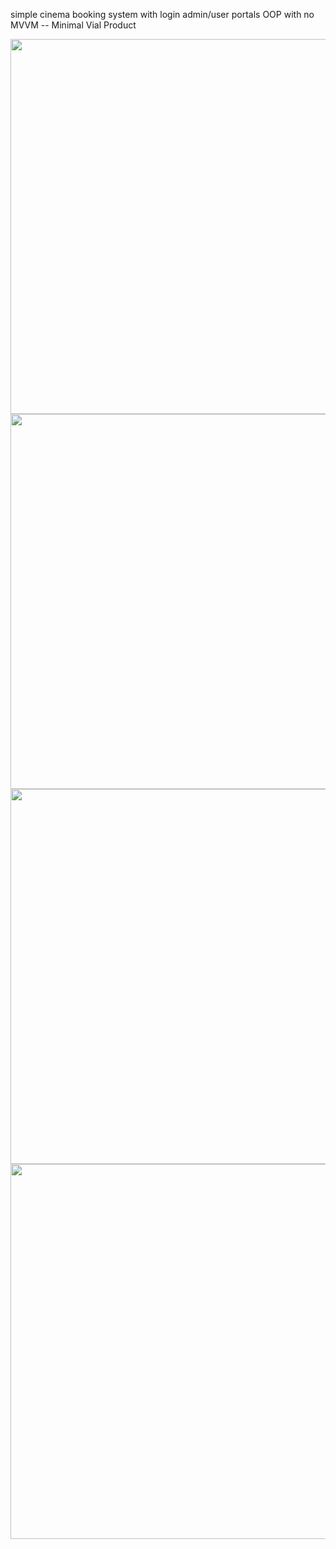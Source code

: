 simple cinema booking system with login admin/user portals OOP with no MVVM -- Minimal Vial Product

<img src="img/php1.png" width="600">
<img src="img/php2.png" width="600">
<img src="img/php3.png" width="600">
<img src="img/php4.png" width="600">
